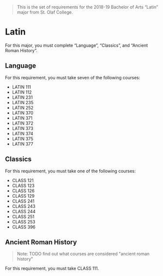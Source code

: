 > This is the set of requirements for the 2018-19 Bachelor of Arts “Latin” major
> from St. Olaf College.

# Latin
For this major, you must complete “Language”, “Classics”, and “Ancient Roman History”.

## Language
For this requirement, you must take seven of the following courses:

- LATIN 111
- LATIN 112
- LATIN 231
- LATIN 235
- LATIN 252
- LATIN 370
- LATIN 371
- LATIN 372
- LATIN 373
- LATIN 374
- LATIN 375
- LATIN 377


## Classics
For this requirement, you must take one of the following courses:

- CLASS 121
- CLASS 123
- CLASS 126
- CLASS 129
- CLASS 241
- CLASS 243
- CLASS 244
- CLASS 251
- CLASS 253
- CLASS 396


## Ancient Roman History
> Note: TODO find out what courses are considered "ancient roman history"

For this requirement, you must take CLASS 111.


